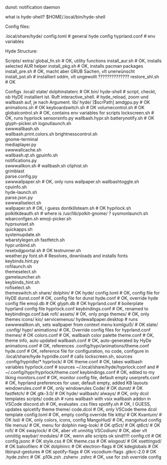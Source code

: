dunst: notification daemon

what is hyde-shell? $HOME/.local/bin/hyde-shell

Config files:

.local/share/hyde/
    config.toml # general hyde config
    hyprland.conf # env variables

Hyde Structure:

Scripts/
    extra/
    global_fn.sh # OK, utility functions
    install_aur.sh # OK, installs selected AUR helper
    install_pkg.sh # OK, installs pacman packages
    install_pre.sh # OK, macht aber GRUB Sachen, vlt unerwünscht
    install_pst.sh # installiert sddm, vlt ungewollt ??????????????
    restore_shl.sh # OK
    
Configs
    .local/
        state/
            dolphinstaterc # OK
        bin/
            hyde-shell      # script, checkt, ob HyDE installiert ist. Ruft interactive_shell.
                            # hyde_reload, zoom und wallbash auf, je nach Argument.
        lib/
            hyde/ [$scrPath]
                amdgpu.py   # OK
                animations.sh # OK
                keyboardswitch.sh # OK
                volumecontrol.sh # OK
                globalcontrol.sh # OK, contains env variables for scripts
                lockscreen.sh # OK, runs hyprlock
                sensorsinfo.py
                wallbash.hypr.sh
                batterynotify.sh # OK
                glyph-picker.sh	
                logoutlaunch.sh    
                swwwallbash.sh    
                wallbash.print.colors.sh
                brightnesscontrol.sh  
                gnome-terminal	
                mediaplayer.py	   
                swwwallcache.sh   
                wallbash.qt.sh
                gpuinfo.sh	
                notifications.py   
                swwwallkon.sh # 
                wallbash.sh
                cliphist.sh	      
                grimblast		
                parse.config.py    
                swwwallpaper.sh # OK, only runs wallpaper.sh
                wallbashtoggle.sh
                cpuinfo.sh	      
                hyde-launch.sh	
                parse.json.py	   
                swwwallselect.sh  
                wallpaper.sh # OK, i guess
                dontkillsteam.sh # OK
                hyprlock.sh	
                polkitkdeauth.sh # where is /usr/lib/polkit-gnome/ ?
                sysmonlaunch.sh   
                wbarconfgen.sh
                emoji-picker.sh       
                hyprsunset.sh	
                quickapps.sh	   
                systemupdate.sh   
                wbarstylegen.sh
                fastfetch.sh	      
                hypr.unbind.sh	
                resetxdgportal.sh # OK
                testrunner.sh     
                weather.py
                font.sh	# Resolves, downloads and installs fonts
                keybinds.hint.py	
                rofilaunch.sh	   
                themeselect.sh    
                gamelauncher.sh       
                keybinds_hint.sh	
                rofiselect.sh	   
                themeswitch.sh
        share/
            dolphin/ # OK
            hyde/
                config.toml # OK, config file for HyDE
                dunst.conf # OK, config file for dunst
                hyde.conf # OK, override hyde config file
                emoji.db # OK
                glyph.db # OK
                hyprland.conf # boilerplate hyprland config file
                hyprlock.conf
                keybindings.conf # OK, renamed to keybindings.conf.bak
                rofi/
                    assets/ # OK, only pngs
                    themes/ # OK, only themes
            icons/
            kio/ 
                servicemenus/
                    hydewallpaper.desktop # runs swwwwallkon.sh, sets wallpaper from context menu
            kxmlgui5/ # OK
        state/
    .config/
        hypr/
            animations/     # OK, Override config files for hyprland.conf
            themes/ # OK
                colors.conf # OK, wallbash color palette
                theme.conf # OK, theme info, auto updated
                wallbash.conf # OK, auto-generated by HyDe
            animations.conf # OK, references .config/hypr/animations/theme.conf
            hyde.conf # OK, reference file for configuration, no code, configure in .local/share/hyde 
            hypridle.conf # calls lockscreen.sh, sources .config/hypridle/*
            hyprlock/ # OK
                theme.conf # OK, takes wallbash variables 
            hyprlock.conf # sources ~/.local/share/hyde/hyprlock.conf and 
                          # ~/.config/hypr/hyprlock/theme.conf
            keybindings.conf # OK, edited to my liking
            monitors.conf # OK, monitor config file, default empty
            userprefs.conf # OK, hyprland preferences for user, default empty, added KB layouts
            windowrules.conf # OK, only windowrules
        Code/ # OK
        dunst/ # OK    
        fastfetch/ # OK
        gtk-3.0/ # OK
        hyde/
            wallbash/
                always/ # OK, only dcol templates
                scripts/
                    code.sh # runs wallbash with vsix wallbash addon in VSCode
                    discord.sh # OK, evaluates .css files
                    spotify.sh # OK, I GUESS, updates spicetify theme
                theme/
                    code.dcol # OK, only VSCode theme dcol template
            config.toml # OK, empty config override file
        kitty/ # OK
        Kvantum/ # OK
        lsd/ # OK, only colors, icons, config
        MangoHud/ # OK, mangohud config file
        menus/ # OK, menu for dolphin
        nwg-look/ # OK
        qt5ct/ # OK
        qt6ct/ # OK
        rofi/ # OK
        swaylock/ # OK, aber vlt unnötig
        VSCodium/ # OK, aber vlt unnötig
        waybar/
            modules/ # OK, wenn alle scripts ok sind!!!!!
            config.ctl # OK
            config.jsonc # OK
            style.css # OK
            theme.css # OK
        wlogout/ # OK
        xsettingsd/ # OK
        baloofilerc # OK
        dolphinrc # OK
        electron-flags # OK
        kdeglobals # OK
        libinput-gestures # OK
        spotify-flags # OK
        vscodium-flags
    .gtkrc-2.0 # OK
    .hyde.zshrc # OK
    .p10k.zsh
    .zshenv
    .zshrc # OK, use for zsh override config
